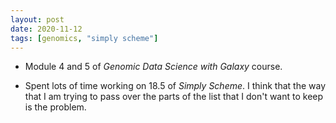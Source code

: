 ```yaml
---
layout: post
date: 2020-11-12
tags: [genomics, "simply scheme"]
---
```


- Module 4 and 5 of *Genomic Data Science with Galaxy* course.

- Spent lots of time working on 18.5 of *Simply Scheme*. I think that
  the way that I am trying to pass over the parts of the list that I
  don't want to keep is the problem. 

